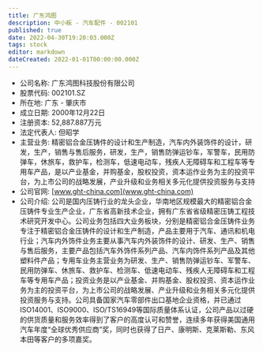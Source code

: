 ```yaml
---
title: 广东鸿图
description: 中小板 - 汽车配件 - 002101
published: true
date: 2022-04-30T19:20:03.000Z
tags: stock
editor: markdown
dateCreated: 2022-01-01T00:00:00.000Z
---
```


- 公司名称: 广东鸿图科技股份有限公司
- 股票代码: 002101.SZ
- 所在地: 广东 - 肇庆市
- 成立日期: 2000年12月22日
- 注册资本: 52,887.887万元
- 法定代表人: 但昭学
- 主营业务: 精密铝合金压铸件的设计和生产制造，汽车内外装饰件的设计，研发，生产，销售与售后服务，研发，生产，销售防弹运钞车，军警车，民用防弹车，休旅车，救护车，检测车，低速电动车，残疾人无障碍车和工程车等专用车产品，是以产业基金，并购基金，股权投资，资本运作业务为主的投资平台，为上市公司的战略发展，产业升级和业务相关多元化提供投资服务与支持
- 公司官网: [www.ght-china.com](www.ght-china.com)
- 公司介绍: 公司是国内压铸行业的龙头企业，华南地区规模最大的精密铝合金压铸件专业生产企业，广东省高新技术企业，拥有广东省省级精密压铸工程技术研究开发中心。公司业务包括四大业务板块，分别是精密铝合金压铸件业务专注于精密铝合金压铸件的设计和生产制造，产品主要用于汽车、通讯和机电行业；汽车内外饰件业务主要从事汽车内外装饰件的设计、研发、生产、销售与售后服务，主要产品包括汽车外饰件系列产品、汽车内饰件系列产品及其他塑料件产品；专用车业务主营业务为研发、生产、销售防弹运钞车、军警车、民用防弹车、休旅车、救护车、检测车、低速电动车、残疾人无障碍车和工程车等专用车产品；投资业务是以产业基金、并购基金、股权投资、资本运作业务为主的投资平台，为上市公司的战略发展、产业升级和业务相关多元化提供投资服务与支持。公司具备国家汽车零部件出口基地企业资格，并已通过ISO14001、ISO9000、ISO/TS16949等国际质量体系认证，公司产品以过硬的供货质量和服务效率得到了客户的高度认可和赞誉，连续多年获得美国通用汽车年度“全球优秀供应商”奖，同时也获得了日产、康明斯、克莱斯勒、东风本田等客户的多项嘉奖。


